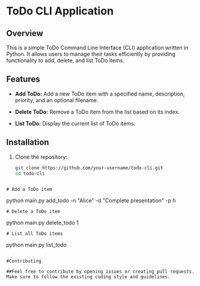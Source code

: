 # ToDo CLI Application

## Overview

This is a simple ToDo Command Line Interface (CLI) application written in Python. It allows users to manage their tasks efficiently by providing functionality to add, delete, and list ToDo items.

## Features

- **Add ToDo:** Add a new ToDo item with a specified name, description, priority, and an optional filename.

- **Delete ToDo:** Remove a ToDo item from the list based on its index.

- **List ToDo:** Display the current list of ToDo items.

## Installation

1. Clone the repository:

   ```bash
   git clone https://github.com/your-username/todo-cli.git
   cd todo-cli
```

# Add a ToDo item
```
python main.py add_todo -n "Alice" -d "Complete presentation" -p h
```
# Delete a ToDo item
```
python main.py delete_todo 1
```
# List all ToDo items
```
python main.py list_todo
```

#Contributing

##Feel free to contribute by opening issues or creating pull requests. Make sure to follow the existing coding style and guidelines.
